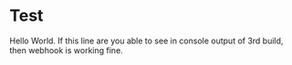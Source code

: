 # Test
Hello World.
If this line are you able to see in console output of 3rd build, then webhook is working fine.
